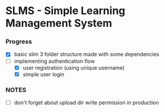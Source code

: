 # SLMS - Simple Learning Management System


### Progress 
- [x] basic slim 3 folder structure made with some dependencies
- [ ] implementing authentication flow
  - [x] user registration (using unique username)
  - [x] simple user login  

### NOTES
- [ ] don't forget about upload dir write permission in production  